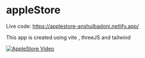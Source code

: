 # appleStore

Live code: https://applestore-anshulbadoni.netlify.app/

This app is created using vite , threeJS and tailwind

[![AppleStore Video](https://github.com/AnshulBadoni/appleStore/assets/91309365/bc83a8e2-0192-45be-83ff-b47bedd69103)](VIDEO_URL)





